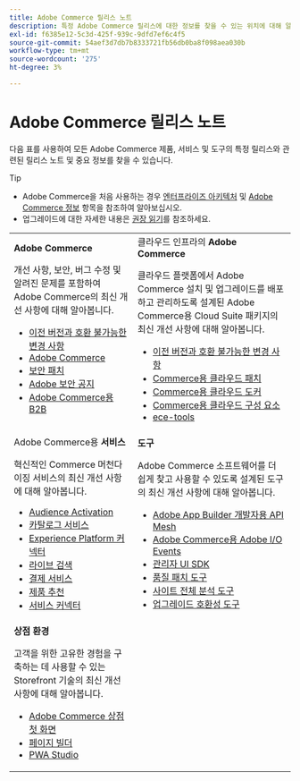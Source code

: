 ```yaml
---
title: Adobe Commerce 릴리스 노트
description: 특정 Adobe Commerce 릴리스에 대한 정보를 찾을 수 있는 위치에 대해 알아봅니다.
exl-id: f6385e12-5c3d-425f-939c-9dfd7ef6c4f5
source-git-commit: 54aef3d7db7b8333721fb56db0ba8f098aea030b
workflow-type: tm+mt
source-wordcount: '275'
ht-degree: 3%

---
```



# Adobe Commerce 릴리스 노트

다음 표를 사용하여 모든 Adobe Commerce 제품, 서비스 및 도구의 특정 릴리스와 관련된 릴리스 노트 및 중요 정보를 찾을 수 있습니다.

>[!TIP]
>
>- Adobe Commerce을 처음 사용하는 경우 [엔터프라이즈 아키텍처](../../implementation-playbook/architecture/enterprise-blueprint.md) 및 [Adobe Commerce 정보](https://experienceleague.adobe.com/en/docs/commerce-admin/start/about) 항목을 참조하여 알아보십시오.
>- 업그레이드에 대한 자세한 내용은 [권장 읽기](../../upgrade/resources/recommended-reading.md)를 참조하세요.

<table>
  <tbody>
    <tr>
      <td><strong>Adobe Commerce</strong>
        <p>개선 사항, 보안, 버그 수정 및 알려진 문제를 포함하여 Adobe Commerce의 최신 개선 사항에 대해 알아봅니다.</p>
          <ul>
            <li><a href="https://developer.adobe.com/commerce/php/development/backward-incompatible-changes/">이전 버전과 호환 불가능한 변경 사항</a></li>
            <li><a href="commerce/overview.md">Adobe Commerce</a></li>
            <li><a href="security/overview.md">보안 패치</a></li>
            <li><a href="https://helpx.adobe.com/security/products/magento.html">Adobe 보안 공지</a></li>
            <li><a href="https://experienceleague.adobe.com/docs/commerce-admin/b2b/release-notes.html">Adobe Commerce용 B2B</a></li>
          </ul>
        </td>
      <td>클라우드 인프라의 <strong>Adobe Commerce</strong>
        <p>클라우드 플랫폼에서 Adobe Commerce 설치 및 업그레이드를 배포하고 관리하도록 설계된 Adobe Commerce용 Cloud Suite 패키지의 최신 개선 사항에 대해 알아봅니다.</p>
          <ul>
            <li><a href="https://experienceleague.adobe.com/en/docs/commerce-cloud-service/user-guide/release-notes/backward-incompatible-changes">이전 버전과 호환 불가능한 변경 사항</a></li>
            <li><a href="https://experienceleague.adobe.com/en/docs/commerce-cloud-service/user-guide/release-notes/cloud-patches">Commerce용 클라우드 패치</a></li>
            <li><a href="https://experienceleague.adobe.com/en/docs/commerce-cloud-service/user-guide/release-notes/cloud-docker">Commerce용 클라우드 도커</a></li>
            <li><a href="https://experienceleague.adobe.com/en/docs/commerce-cloud-service/user-guide/release-notes/cloud-components">Commerce용 클라우드 구성 요소</a></li>
            <li><a href="https://experienceleague.adobe.com/en/docs/commerce-cloud-service/user-guide/release-notes/ece-tools-package">ece-tools</a></li>
          </ul>
      </td>
    </tr>
    <tr>
      <td>Adobe Commerce용 <strong>서비스</strong>
        <p>혁신적인 Commerce 머천다이징 서비스의 최신 개선 사항에 대해 알아봅니다.</p>
          <ul>
            <li><a href="https://experienceleague.adobe.com/docs/commerce-admin/customers/audience-activation.html">Audience Activation</a></li>
            <li><a href="https://experienceleague.adobe.com/docs/commerce/catalog-service/release-notes.html">카탈로그 서비스</a></li>
            <li><a href="https://experienceleague.adobe.com/en/docs/commerce/data-connection/release-notes">Experience Platform 커넥터</a></li>
            <li><a href="https://experienceleague.adobe.com/docs/commerce/live-search/release-notes.html">라이브 검색</a></li>
            <li><a href="https://experienceleague.adobe.com/docs/commerce/payment-services/release-notes.html">결제 서비스</a></li>
            <li><a href="https://experienceleague.adobe.com/docs/commerce/product-recommendations/release-notes.html">제품 추천</a></li>
            <li><a href="https://experienceleague.adobe.com/docs/commerce/user-guides/integration-services/saas.html">서비스 커넥터</a></li>
          </ul>
        </td>
      <td><strong>도구</strong>
        <p>Adobe Commerce 소프트웨어를 더 쉽게 찾고 사용할 수 있도록 설계된 도구의 최신 개선 사항에 대해 알아봅니다.</p>
          <ul>
            <li><a href="https://developer.adobe.com/graphql-mesh-gateway/">Adobe App Builder 개발자용 API Mesh</a></li>
            <li><a href="https://developer.adobe.com/commerce/events/get-started/release-notes/">Adobe Commerce용 Adobe I/O Events</a></li>
            <li><a href="https://developer.adobe.com/commerce/extensibility/admin-ui-sdk/release-notes/">관리자 UI SDK</a></li>
            <li><a href="../../tools/quality-patches-tool/release-notes.md">품질 패치 도구</a></li>
            <li><a href="../../tools/site-wide-analysis-tool/intro.md">사이트 전체 분석 도구</a></li>
            <li><a href="../../upgrade/upgrade-compatibility-tool/overview.md">업그레이드 호환성 도구</a></li>
          </ul>
      </td>
    </tr>
    <tr>
       <td><strong>상점 환경</strong>
        <p>고객을 위한 고유한 경험을 구축하는 데 사용할 수 있는 Storefront 기술의 최신 개선 사항에 대해 알아봅니다.</p>
          <ul>
            <li><a href="https://experienceleague.adobe.com/developer/commerce/storefront/">Adobe Commerce 상점 첫 화면</a></li>
            <li><a href="https://experienceleague.adobe.com/docs/commerce-admin/page-builder/release-notes.html">페이지 빌더</a></li>
            <li><a href="https://github.com/magento/pwa-studio/releases/latest">PWA Studio</a></li>
          </ul>
      </td>
      <td></td>
    </tr>
  </tbody>
</table>

